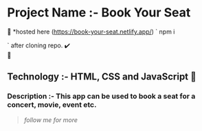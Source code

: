 # Project Name :- Book Your Seat
:beginner: *hosted here (https://book-your-seat.netlify.app/)
`
npm i 

` after cloning repo.
:heavy_check_mark:  
:small_red_triangle_down: 
## Technology :- HTML, CSS and JavaScript :small_red_triangle_down: 

### Description :- This app can be used to book a seat for a concert, movie, event etc.

> _follow me for more_

